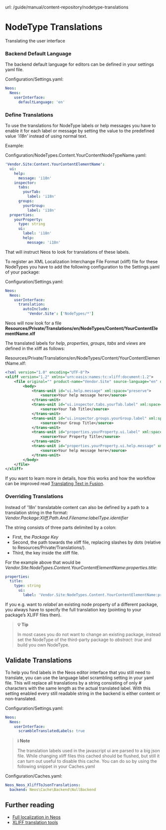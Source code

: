 url: /guide/manual/content-repository/nodetype-translations
# NodeType Translations

Translating the user interface

### Backend Default Language

The backend default language for editors can be defined in your settings yaml file.

Configuration/Settings.yaml:
```yaml
Neos:
  Neos:
    userInterface:
      defaultLanguage: 'en'
```

### Define Translations

To use the translations for NodeType labels or help messages you have to enable it for each label or message by setting the value to the predefined value _'i18n'_ instead of using normal text.

Example:

Configuration/NodeTypes.Content.YourContentNodeTypeName.yaml:
```yaml
'Vendor.Site:Content.YourContentElementName':
  ui:
    help:
      message: 'i18n'
    inspector:
      tabs:
        yourTab:
          label: 'i18n'
      groups:
        yourGroup:
          label: 'i18n'
  properties:
    yourProperty:
      type: string
      ui:
        label: 'i18n'
        help:
          message: 'i18n'

```

That will instruct Neos to look for translations of these labels. 

To register an XML Localization Interchange File Format (xliff) file for these NodeTypes you have to add the following configuration to the Settings.yaml of your package:

Configuration/Settings.yaml:
```yaml
Neos:
  Neos:
    userInterface:
      translation:
        autoInclude:
          'Vendor.Site': ['NodeTypes/*']
```

Neos will now look for a file **Resources/Private/Translations/en/NodeTypes/Content/YourContentElementName.xlf**

The translated labels for _help_, _properties_, _groups_, _tabs_ and _views_ are defined in the xliff as follows:

Resources/Private/Translations/en/NodeTypes/Content/YourContentElementName.xlf:
```xml
<?xml version="1.0" encoding="UTF-8"?>
<xliff version="1.2" xmlns="urn:oasis:names:tc:xliff:document:1.2">
    <file original="" product-name="Vendor.Site" source-language="en" datatype="plaintext">
        <body>
            <trans-unit id="ui.help.message" xml:space="preserve">
                <source>Your help message here</source>
            </trans-unit>
            <trans-unit id="ui.inspector.tabs.yourTab.label" xml:space="preserve">
                <source>Your Tab Title</source>
            </trans-unit>
            <trans-unit id="ui.inspector.groups.yourGroup.label" xml:space="preserve">
                <source>Your Group Title</source>
            </trans-unit>
            <trans-unit id="properties.yourProperty.ui.label" xml:space="preserve">
                <source>Your Property Title</source>
            </trans-unit>
            <trans-unit id="properties.yourProperty.ui.help.message" xml:space="preserve">
                <source>Your help message here</source>
            </trans-unit>
        </body>
    </file>
</xliff>
```

If you want to learn more in details, how this works and how the workflow can be improved read [Translating Text in Fusion](/guide/manual/rendering/translating-text-in-fusion).

### Overriding Translations

Instead of '18n' translatable content can also be defined by a path to a translation string in the format:  
_Vendor.Package:Xliff.Path.And.Filename:labelType.identifier_

The string consists of three parts delimited by a colon:

*   First, the _Package Key_
*   Second, the path towards the xliff file, replacing slashes by dots (relative to Resources/Private/Translations/<language>).
*   Third, the key inside the xliff file.

For the example above that would be _Vendor.Site:NodeTypes.Content.YourContentElementName:properties.title_:

```yaml
properties:
  title:
    type: string
      ui:
        label: 'Vendor.Site:NodeTypes.Content.YourContentElementName:properties.title'
```

If you e.g. want to _relabel_ an existing node property of a different package, you always have to specify the full translation key (pointing to your package’s XLIFF files then).

> **💡 Tip**
> 
> In most cases you do not want to change an existing package, instead set the NodeType of the third-party package to _abstract: true_ and build you own NodeType.

## Validate Translations

To help you find labels in the Neos editor interface that you still need to translate, you can use the language label scrambling setting in your yaml file. This will replace all translations by a string consisting of only # characters with the same length as the actual translated label. With this setting enabled every still readable string in the backend is either content or non-translated.

Configuration/Settings.yaml:
```yaml
Neos:
  Neos:
    userInterface:
      scrambleTranslatedLabels: true
```

> **ℹ️ Note**
> 
> The translation labels used in the javascript ui are parsed to a big json file. While changing xliff files this cached should be flushed, but still it can turn out useful to disable this cache. You can do so by using the following snippet in your Caches.yaml

Configuration/Caches.yaml:
```yaml
Neos_Neos_XliffToJsonTranslations:
  backend: Neos\Cache\Backend\NullBackend
```

## Further reading

*   [Full localization in Neos](/guide/features/localization)
*   [XLIFF translation tools](https://docs.neos.io/cms/manual/rendering/translating-text-in-fusion#improving-the-translation-workflow)